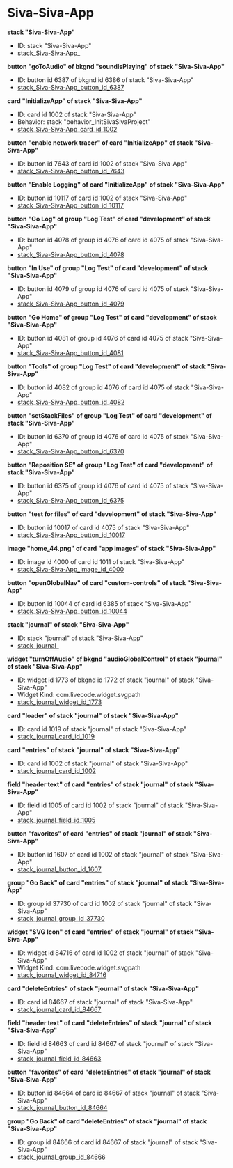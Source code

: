 # Siva-Siva-App
**stack "Siva-Siva-App"**
* ID: stack "Siva-Siva-App"
* [stack_Siva-Siva-App_](./ScriptTracker/Siva-Siva-App_Scripts/stack_Siva-Siva-App_.livecodescript)

**button "goToAudio" of bkgnd "soundIsPlaying" of stack "Siva-Siva-App"**
* ID: button id 6387 of bkgnd id 6386 of stack "Siva-Siva-App"
* [stack_Siva-Siva-App_button_id_6387](./ScriptTracker/Siva-Siva-App_Scripts/stack_Siva-Siva-App_button_id_6387.livecodescript)

**card "InitializeApp" of stack "Siva-Siva-App"**
* ID: card id 1002 of stack "Siva-Siva-App"
* Behavior: stack "behavior_InitSivaSivaProject"
* [stack_Siva-Siva-App_card_id_1002](./ScriptTracker/Siva-Siva-App_Scripts/stack_Siva-Siva-App_card_id_1002.livecodescript)

**button "enable network tracer" of card "InitializeApp" of stack "Siva-Siva-App"**
* ID: button id 7643 of card id 1002 of stack "Siva-Siva-App"
* [stack_Siva-Siva-App_button_id_7643](./ScriptTracker/Siva-Siva-App_Scripts/stack_Siva-Siva-App_button_id_7643.livecodescript)

**button "Enable Logging" of card "InitializeApp" of stack "Siva-Siva-App"**
* ID: button id 10117 of card id 1002 of stack "Siva-Siva-App"
* [stack_Siva-Siva-App_button_id_10117](./ScriptTracker/Siva-Siva-App_Scripts/stack_Siva-Siva-App_button_id_10117.livecodescript)

**button "Go Log" of group "Log Test" of card "development" of stack "Siva-Siva-App"**
* ID: button id 4078 of group id 4076 of card id 4075 of stack "Siva-Siva-App"
* [stack_Siva-Siva-App_button_id_4078](./ScriptTracker/Siva-Siva-App_Scripts/stack_Siva-Siva-App_button_id_4078.livecodescript)

**button "In Use" of group "Log Test" of card "development" of stack "Siva-Siva-App"**
* ID: button id 4079 of group id 4076 of card id 4075 of stack "Siva-Siva-App"
* [stack_Siva-Siva-App_button_id_4079](./ScriptTracker/Siva-Siva-App_Scripts/stack_Siva-Siva-App_button_id_4079.livecodescript)

**button "Go Home" of group "Log Test" of card "development" of stack "Siva-Siva-App"**
* ID: button id 4081 of group id 4076 of card id 4075 of stack "Siva-Siva-App"
* [stack_Siva-Siva-App_button_id_4081](./ScriptTracker/Siva-Siva-App_Scripts/stack_Siva-Siva-App_button_id_4081.livecodescript)

**button "Tools" of group "Log Test" of card "development" of stack "Siva-Siva-App"**
* ID: button id 4082 of group id 4076 of card id 4075 of stack "Siva-Siva-App"
* [stack_Siva-Siva-App_button_id_4082](./ScriptTracker/Siva-Siva-App_Scripts/stack_Siva-Siva-App_button_id_4082.livecodescript)

**button "setStackFiles" of group "Log Test" of card "development" of stack "Siva-Siva-App"**
* ID: button id 6370 of group id 4076 of card id 4075 of stack "Siva-Siva-App"
* [stack_Siva-Siva-App_button_id_6370](./ScriptTracker/Siva-Siva-App_Scripts/stack_Siva-Siva-App_button_id_6370.livecodescript)

**button "Reposition SE" of group "Log Test" of card "development" of stack "Siva-Siva-App"**
* ID: button id 6375 of group id 4076 of card id 4075 of stack "Siva-Siva-App"
* [stack_Siva-Siva-App_button_id_6375](./ScriptTracker/Siva-Siva-App_Scripts/stack_Siva-Siva-App_button_id_6375.livecodescript)

**button "test for files" of card "development" of stack "Siva-Siva-App"**
* ID: button id 10017 of card id 4075 of stack "Siva-Siva-App"
* [stack_Siva-Siva-App_button_id_10017](./ScriptTracker/Siva-Siva-App_Scripts/stack_Siva-Siva-App_button_id_10017.livecodescript)

**image "home_44.png" of card "app images" of stack "Siva-Siva-App"**
* ID: image id 4000 of card id 1011 of stack "Siva-Siva-App"
* [stack_Siva-Siva-App_image_id_4000](./ScriptTracker/Siva-Siva-App_Scripts/stack_Siva-Siva-App_image_id_4000.livecodescript)

**button "openGlobalNav" of card "custom-controls" of stack "Siva-Siva-App"**
* ID: button id 10044 of card id 6385 of stack "Siva-Siva-App"
* [stack_Siva-Siva-App_button_id_10044](./ScriptTracker/Siva-Siva-App_Scripts/stack_Siva-Siva-App_button_id_10044.livecodescript)

**stack "journal" of stack "Siva-Siva-App"**
* ID: stack "journal" of stack "Siva-Siva-App"
* [stack_journal_](./ScriptTracker/Siva-Siva-App_Scripts/stack_journal_.livecodescript)

**widget "turnOffAudio" of bkgnd "audioGlobalControl" of stack "journal" of stack "Siva-Siva-App"**
* ID: widget id 1773 of bkgnd id 1772 of stack "journal" of stack "Siva-Siva-App"
* Widget Kind: com.livecode.widget.svgpath
* [stack_journal_widget_id_1773](./ScriptTracker/Siva-Siva-App_Scripts/stack_journal_widget_id_1773.livecodescript)

**card "loader" of stack "journal" of stack "Siva-Siva-App"**
* ID: card id 1019 of stack "journal" of stack "Siva-Siva-App"
* [stack_journal_card_id_1019](./ScriptTracker/Siva-Siva-App_Scripts/stack_journal_card_id_1019.livecodescript)

**card "entries" of stack "journal" of stack "Siva-Siva-App"**
* ID: card id 1002 of stack "journal" of stack "Siva-Siva-App"
* [stack_journal_card_id_1002](./ScriptTracker/Siva-Siva-App_Scripts/stack_journal_card_id_1002.livecodescript)

**field "header text" of card "entries" of stack "journal" of stack "Siva-Siva-App"**
* ID: field id 1005 of card id 1002 of stack "journal" of stack "Siva-Siva-App"
* [stack_journal_field_id_1005](./ScriptTracker/Siva-Siva-App_Scripts/stack_journal_field_id_1005.livecodescript)

**button "favorites" of card "entries" of stack "journal" of stack "Siva-Siva-App"**
* ID: button id 1607 of card id 1002 of stack "journal" of stack "Siva-Siva-App"
* [stack_journal_button_id_1607](./ScriptTracker/Siva-Siva-App_Scripts/stack_journal_button_id_1607.livecodescript)

**group "Go Back" of card "entries" of stack "journal" of stack "Siva-Siva-App"**
* ID: group id 37730 of card id 1002 of stack "journal" of stack "Siva-Siva-App"
* [stack_journal_group_id_37730](./ScriptTracker/Siva-Siva-App_Scripts/stack_journal_group_id_37730.livecodescript)

**widget "SVG Icon" of card "entries" of stack "journal" of stack "Siva-Siva-App"**
* ID: widget id 84716 of card id 1002 of stack "journal" of stack "Siva-Siva-App"
* Widget Kind: com.livecode.widget.svgpath
* [stack_journal_widget_id_84716](./ScriptTracker/Siva-Siva-App_Scripts/stack_journal_widget_id_84716.livecodescript)

**card "deleteEntries" of stack "journal" of stack "Siva-Siva-App"**
* ID: card id 84667 of stack "journal" of stack "Siva-Siva-App"
* [stack_journal_card_id_84667](./ScriptTracker/Siva-Siva-App_Scripts/stack_journal_card_id_84667.livecodescript)

**field "header text" of card "deleteEntries" of stack "journal" of stack "Siva-Siva-App"**
* ID: field id 84663 of card id 84667 of stack "journal" of stack "Siva-Siva-App"
* [stack_journal_field_id_84663](./ScriptTracker/Siva-Siva-App_Scripts/stack_journal_field_id_84663.livecodescript)

**button "favorites" of card "deleteEntries" of stack "journal" of stack "Siva-Siva-App"**
* ID: button id 84664 of card id 84667 of stack "journal" of stack "Siva-Siva-App"
* [stack_journal_button_id_84664](./ScriptTracker/Siva-Siva-App_Scripts/stack_journal_button_id_84664.livecodescript)

**group "Go Back" of card "deleteEntries" of stack "journal" of stack "Siva-Siva-App"**
* ID: group id 84666 of card id 84667 of stack "journal" of stack "Siva-Siva-App"
* [stack_journal_group_id_84666](./ScriptTracker/Siva-Siva-App_Scripts/stack_journal_group_id_84666.livecodescript)


